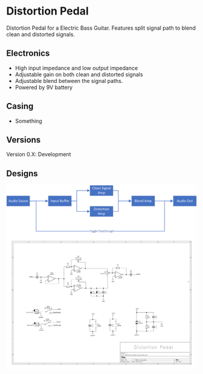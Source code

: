 # Distortion Pedal
Distortion Pedal for a Electric Bass Guitar. Features split signal path to blend clean and distorted signals.

## Electronics
* High input impedance and low output impedance
* Adjustable gain on both clean and distorted signals
* Adjustable blend between the signal paths.
* Powered by 9V battery

## Casing
* Something

## Versions
Version 0.X: Development

## Designs
![BD](https://github.com/Connor-Devitt/Bass_Distortion_Pedal/blob/master/Block_Diagrams/Block_Diagram.png)
![SCH](https://github.com/Connor-Devitt/Bass_Distortion_Pedal/blob/master/Electrical/Distortion_Pedal_Schematic/Distortion_Pedal_Schematic.png)
